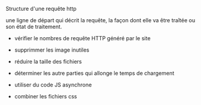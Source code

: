 

Structure d'une requête http

une ligne de départ qui décrit la requête, la façon dont elle va être traîtée ou son état de traitement.


* vérifier le nombres de requête HTTP généré par le site

* supprimmer les image inutiles

* réduire la taille des fichiers

* déterminer les autre parties qui allonge le temps de chargement

* utiliser du code JS asynchrone

* combiner les fichiers css

